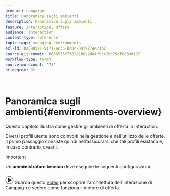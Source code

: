 ```yaml
---
product: campaign
title: Panoramica sugli ambienti
description: Panoramica sugli ambienti
feature: Interaction, Offers
audience: interaction
content-type: reference
topic-tags: managing-environments
exl-id: ba588591-5171-4c35-bc8c-3979274e21b2
source-git-commit: b666535f7f82d1b8c2da4fbce1bc25cf8d39d187
workflow-type: tm+mt
source-wordcount: '73'
ht-degree: 8%

---
```


# Panoramica sugli ambienti{#environments-overview}



Questo capitolo illustra come gestire gli ambienti di offerta in Interaction.

Diversi profili utente sono coinvolti nella gestione e nell’utilizzo delle offerte. Il primo passaggio consiste quindi nell’assicurarsi che tali profili esistano e, in caso contrario, crearli.

>[!IMPORTANT]
>
>Un **amministratore tecnico** deve eseguire le seguenti configurazioni.

![](assets/do-not-localize/how-to-video.png) Guarda questo [video](https://helpx.adobe.com/campaign/classic/how-to/architecture-of-acs-v6.html?playlist=/ccx/v1/collection/product/campaign/classic/segment/digital-marketers/explevel/intermediate/applaunch/get-started/collection.ccx.js&amp;ref=helpx.adobe.com) per scoprire l&#39;architettura dell&#39;interazione di Campaign e vedere come funziona il motore di offerta.
